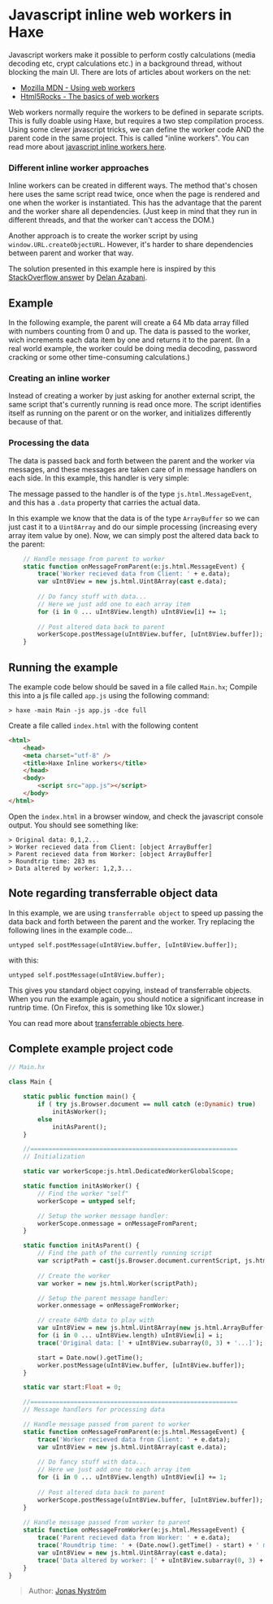 [tags]: / "javascript,workers,multi-threading"

# Javascript inline web workers in Haxe

Javascript workers make it possible to perform costly calculations (media decoding etc, crypt calculations etc.) in a background thread, without blocking the main UI. There are lots of articles about workers on the net:

- [Mozilla MDN - Using web workers](https://developer.mozilla.org/en-US/docs/Web/API/Web_Workers_API/Using_web_workers)
- [Html5Rocks - The basics of web workers](https://www.html5rocks.com/en/tutorials/workers/basics/)

Web workers normally require the workers to be defined in separate scripts. This is fully doable using Haxe, but requires a two step compilation process. Using some clever javascript tricks, we can define the worker code AND the parent code in the same project. This is called "inline workers". You can read more about [javascript inline workers here](https://www.html5rocks.com/en/tutorials/workers/basics/#toc-inlineworkers).

### Different inline worker approaches
Inline workers can be created in different ways. The method that's chosen here uses the same script read twice, once when the page is rendered and one when the worker is instantiated. This has the advantage that the parent and the worker share all dependencies. (Just keep in mind that they run in different threads, and that the worker can't access the DOM.)

Another approach is to create the worker script by using ```window.URL.createObjectURL```. However, it's harder to share dependencies between parent and worker that way.

The solution presented in this example here is inspired by this [StackOverflow answer](http://stackoverflow.com/a/10136565/146400) by [Delan Azabani](http://stackoverflow.com/users/330644/delan-azabani).


## Example

In the following example, the parent will create a 64 Mb data array filled with numbers counting from 0 and up. The data is passed to the worker, wich increments each data item by one and returns it to the parent. (In a real world example, the worker could be doing media decoding, password cracking or some other time-consuming calculations.)

### Creating an inline worker
Instead of creating a worker by just asking for another external script, the same script that's currently running is read once more. The script identifies itself as running on the parent or on the worker, and initializes differently because of that.

### Processing the data
The data is passed back and forth between the parent and the worker via messages, and these messages are taken care of in message handlers on each side. In this example, this handler is very simple:

The message passed to the handler is of the type ```js.html.MessageEvent```, and this has a ```.data``` property that carries the actual data.

In this example we know that the data is of the type ```ArrayBuffer``` so we can just cast it to a ```Uint8Array``` and do our simple processing (increasing every array item value by one). Now, we can simply post the altered data back to the parent:

```haxe
    // Handle message from parent to worker
    static function onMessageFromParent(e:js.html.MessageEvent) {
        trace('Worker recieved data from Client: ' + e.data);
        var uInt8View = new js.html.Uint8Array(cast e.data);
               
        // Do fancy stuff with data...
        // Here we just add one to each array item
        for (i in 0 ... uInt8View.length) uInt8View[i] += 1;
      
        // Post altered data back to parent
        workerScope.postMessage(uInt8View.buffer, [uInt8View.buffer]);
    }
```
## Running the example

The example code below should be saved in a file called ```Main.hx```;
Compile this into a js file called ```app.js``` using the following command:

```> haxe -main Main -js app.js -dce full```

Create a file called ```index.html``` with the following content
```html
<html>
    <head>
    <meta charset="utf-8" />
    <title>Haxe Inline workers</title>
    </head>
    <body>
        <script src="app.js"></script>
    </body>
</html>
```
Open the ```index.html``` in a browser window, and check the javascript console output.
You should see something like:
```code
> Original data: 0,1,2...  
> Worker recieved data from Client: [object ArrayBuffer] 
> Parent recieved data from Worker: [object ArrayBuffer] 
> Roundtrip time: 283 ms  
> Data altered by worker: 1,2,3...
```

## Note regarding transferrable object data

In this example, we are using ```transferrable object``` to speed up passing the data back and forth between the parent and the worker. Try replacing the following lines in the example code...

```untyped self.postMessage(uInt8View.buffer, [uInt8View.buffer]);```

with this:

```untyped self.postMessage(uInt8View.buffer);```

This gives you standard object copying, instead of transferrable objects. When you run the example again, you should notice a significant increase in runtrip time. (On Firefox, this is something like 10x slower.)

You can read more about [transferrable objects here](https://www.html5rocks.com/en/tutorials/workers/basics/#toc-transferrables).


## Complete example project code

```haxe
// Main.hx

class Main {

    static public function main() {
        if ( try js.Browser.document == null catch (e:Dynamic) true)              
            initAsWorker();
        else 
            initAsParent();
    }

    //=========================================================
    // Initialization

    static var workerScope:js.html.DedicatedWorkerGlobalScope;

    static function initAsWorker() {
        // Find the worker "self"
        workerScope = untyped self;

        // Setup the worker message handler:        
        workerScope.onmessage = onMessageFromParent;
    }

    static function initAsParent() {
        // Find the path of the currently running script
        var scriptPath = cast(js.Browser.document.currentScript, js.html.ScriptElement).src;        
        
        // Create the worker
        var worker = new js.html.Worker(scriptPath);

        // Setup the parent message handler:
        worker.onmessage = onMessageFromWorker;        

        // create 64Mb data to play with
        var uInt8View = new js.html.Uint8Array(new js.html.ArrayBuffer(1024 * 1024 * 64));
        for (i in 0 ... uInt8View.length) uInt8View[i] = i;
        trace('Original data: [' + uInt8View.subarray(0, 3) + '...]');

        start = Date.now().getTime();
        worker.postMessage(uInt8View.buffer, [uInt8View.buffer]);  
    }

    static var start:Float = 0;

    //=========================================================
    // Message handlers for processing data

    // Handle message passed from parent to worker
    static function onMessageFromParent(e:js.html.MessageEvent) {
        trace('Worker recieved data from Client: ' + e.data);
        var uInt8View = new js.html.Uint8Array(cast e.data);
               
        // Do fancy stuff with data...
        // Here we just add one to each array item
        for (i in 0 ... uInt8View.length) uInt8View[i] += 1;
      
        // Post altered data back to parent
        workerScope.postMessage(uInt8View.buffer, [uInt8View.buffer]);
    }
    
    // Handle message passed from worker to parent
    static function onMessageFromWorker(e:js.html.MessageEvent) {
        trace('Parent recieved data from Worker: ' + e.data);
        trace('Roundtrip time: ' + (Date.now().getTime() - start) + ' ms');            
        var uInt8View = new js.html.Uint8Array(cast e.data);
        trace('Data altered by worker: [' + uInt8View.subarray(0, 3) + '...]');
    }
}


```
> Author: [Jonas Nyström](https://github.com/cambiata)


